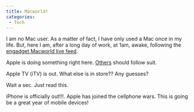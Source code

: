 ```yaml
---
title: Macworld!
categories:
 - Tech
---
```


I am no Mac user. As a matter of fact, I have only used a Mac once in my life. But, here I am, after a long day of work, at 1am, awake, following the [engadget Macworld live feed][0].

Apple is doing something right here. [Others][1] should follow suit.

Apple TV (iTV) is out. What else is in store?? Any guesses?

Wait a sec. Just read this.

iPhone is officially out!!!. Apple has joined the cellphone wars. This is going be a great year of mobile devices!


[0]: http://www.engadget.com/2007/01/09/live-from-macworld-2007-steve-jobs-keynote/
[1]: http://nttup.wordpress.com/2007/01/02/where-creative-fails/
